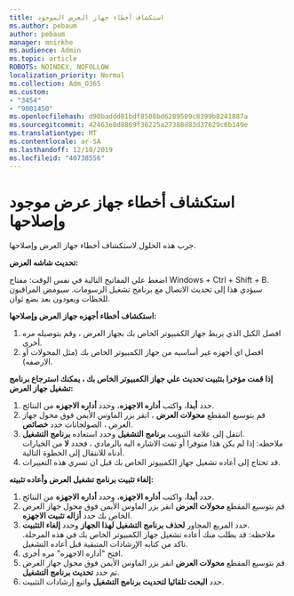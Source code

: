 ```yaml
---
title: استكشاف أخطاء جهاز العرض الموجود
ms.author: pebaum
author: pebaum
manager: mnirkhe
ms.audience: Admin
ms.topic: article
ROBOTS: NOINDEX, NOFOLLOW
localization_priority: Normal
ms.collection: Adm_O365
ms.custom:
- "3454"
- "9001450"
ms.openlocfilehash: d90baddd01bdf8508bd6289509c8399b8241887a
ms.sourcegitcommit: 42463e8d8869f36225a27388d83d37629c6b149e
ms.translationtype: MT
ms.contentlocale: ar-SA
ms.lasthandoff: 12/18/2019
ms.locfileid: "40738556"
---
```

# <a name="troubleshoot-an-existing-monitor"></a>استكشاف أخطاء جهاز عرض موجود وإصلاحها

جرب هذه الحلول لاستكشاف أخطاء جهاز العرض وإصلاحها. 

**تحديث شاشه العرض:**

اضغط علي المفاتيح التالية في نفس الوقت: مفتاح Windows + Ctrl + Shift + B. سيؤدي هذا إلى تحديث الاتصال مع برنامج تشغيل الرسومات. سيومض المراقبون للحظات ويعودون بعد بضع ثوان.

**استكشاف أخطاء أجهزه جهاز العرض وإصلاحها:**

1. افصل الكبل الذي يربط جهاز الكمبيوتر الخاص بك بجهاز العرض ، وقم بتوصيله مره أخرى.
2. افصل اي أجهزه غير أساسيه من جهاز الكمبيوتر الخاص بك (مثل المحولات أو الارصفه).

**إذا قمت مؤخرا بتثبيت تحديث علي جهاز الكمبيوتر الخاص بك ، يمكنك استرجاع برنامج تشغيل جهاز العرض:**

1. حدد **أبدا**، واكتب **أداره الاجهزه**، وحدد **أداره الاجهزه** من النتائج.
2. قم بتوسيع المقطع **محولات العرض** ، انقر بزر الماوس الأيمن فوق محول جهاز العرض ، الصولجانات حدد **خصائص**.
3. انتقل إلى علامة التبويب **برنامج التشغيل** وحدد استعاده **برنامج التشغيل**. <br>
ملاحظه: إذا لم يكن هذا متوفرا أو تمت الاشاره اليه بالرمادي ، فحدد **لا** من الخيارات أدناه للانتقال إلى الخطوة التالية.
4. قد تحتاج إلى أعاده تشغيل جهاز الكمبيوتر الخاص بك قبل ان تسري هذه التغييرات.

**إلغاء تثبيت برنامج تشغيل العرض وأعاده تثبيته:**

1. حدد **أبدا**، واكتب **أداره الاجهزه**، وحدد **أداره الاجهزه** من النتائج.
2. قم بتوسيع المقطع **محولات العرض** انقر بزر الماوس الأيمن فوق محول جهاز العرض الخاص بك حدد **أزاله تثبيت الاجهزه**. 
3. حدد المربع المجاور **لحذف برنامج التشغيل لهذا الجهاز** وحدد **إلغاء التثبيت**.<br>
ملاحظه: قد يطلب منك أعاده تشغيل جهاز الكمبيوتر الخاص بك في هذه المرحلة. تاكد من كتابه الإرشادات المتبقية قبل أعاده التشغيل.
4. افتح "أداره الاجهزه" مره أخرى.
5. قم بتوسيع المقطع **محولات العرض** انقر بزر الماوس الأيمن فوق محول جهاز العرض ثم حدد **تحديث برنامج التشغيل**.
6. حدد **البحث تلقائيا لتحديث برنامج التشغيل** واتبع إرشادات التثبيت.